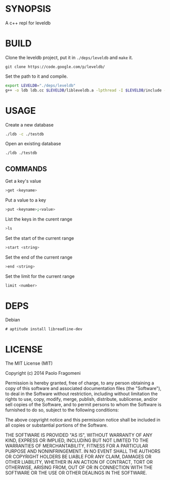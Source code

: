 # SYNOPSIS
A c++ repl for leveldb

# BUILD
Clone the leveldb project, put it in `./deps/leveldb` and `make` it.
```
git clone https://code.google.com/p/leveldb/
```

Set the path to it and compile.
```bash
export LEVELDB="./deps/leveldb"
g++ -o ldb ldb.cc $LEVELDB/libleveldb.a -lpthread -I $LEVELDB/include -std=gnu++11
```

# USAGE
Create a new database
```bash
./ldb -c ./testdb
```

Open an existing database
```bash
./ldb ./testdb
```

## COMMANDS
Get a key's value
```bash
>get <keyname>
```

Put a value to a key
```bash
>put <keyname>;<value>
```

List the keys in the curent range
```bash
>ls
```

Set the start of the current range
```bash
>start <string>
```

Set the end of the current range
```bash
>end <string>
```

Set the limit for the current range
```bash
limit <number>
```

# DEPS

Debian

```cli
# aptitude install libreadline-dev
```

# LICENSE

The MIT License (MIT)

Copyright (c) 2014 Paolo Fragomeni

Permission is hereby granted, free of charge, to any person obtaining a copy
of this software and associated documentation files (the "Software"), to deal
in the Software without restriction, including without limitation the rights
to use, copy, modify, merge, publish, distribute, sublicense, and/or sell
copies of the Software, and to permit persons to whom the Software is
furnished to do so, subject to the following conditions:

The above copyright notice and this permission notice shall be included in
all copies or substantial portions of the Software.

THE SOFTWARE IS PROVIDED "AS IS", WITHOUT WARRANTY OF ANY KIND, EXPRESS OR
IMPLIED, INCLUDING BUT NOT LIMITED TO THE WARRANTIES OF MERCHANTABILITY,
FITNESS FOR A PARTICULAR PURPOSE AND NONINFRINGEMENT. IN NO EVENT SHALL THE
AUTHORS OR COPYRIGHT HOLDERS BE LIABLE FOR ANY CLAIM, DAMAGES OR OTHER
LIABILITY, WHETHER IN AN ACTION OF CONTRACT, TORT OR OTHERWISE, ARISING FROM,
OUT OF OR IN CONNECTION WITH THE SOFTWARE OR THE USE OR OTHER DEALINGS IN
THE SOFTWARE.
